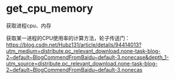 # get_cpu_memory
获取进程cpu、内存


获取某一进程的CPU使用率的计算方法，轮子传送门：
https://blog.csdn.net/Hubz131/article/details/94414013?utm_medium=distribute.pc_relevant_download.none-task-blog-2~default~BlogCommendFromBaidu~default-3.nonecase&depth_1-utm_source=distribute.pc_relevant_download.none-task-blog-2~default~BlogCommendFromBaidu~default-3.nonecas

